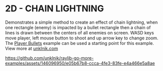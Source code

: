 
# 2D - CHAIN LIGHTNING
Demonstrates a simple method to create an effect of chain lightning, when one rectangle (enemy) is impacted by a bullet rectangle then a chain of lines is drawn between the centers of all enemies on screen. WASD keys move player, left mouse button to shoot and up arrow key to change zoom. The [Player Bullets](https://github.com/unklnik/raylib-go-more-examples/tree/main/2D_Intermediate/player_bullets) example can be used a starting point for this example. View more at [unklnik.com](https://unklnik.com/)

https://github.com/unklnik/raylib-go-more-examples/assets/146096950/e05b67b8-ccca-4fe3-83fe-e4a466e5a8ae
